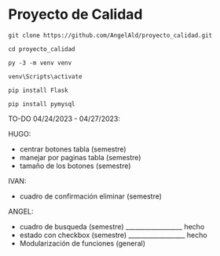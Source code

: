 # Proyecto de Calidad

```
git clone https://github.com/AngelAld/proyecto_calidad.git

cd proyecto_calidad

py -3 -m venv venv

venv\Scripts\activate

pip install Flask

pip install pymysql

```





TO-DO 04/24/2023 - 04/27/2023: 

HUGO:
* centrar botones tabla (semestre) 
* manejar por paginas tabla (semestre)
* tamaño de los botones (semestre)


IVAN:
* cuadro de confirmación eliminar (semestre)


ANGEL: 
* cuadro de busqueda (semestre) __________________ hecho 
* estado con checkbox (semestre) __________________ hecho
* Modularización de funciones (general)                
